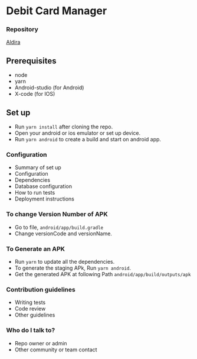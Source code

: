 # Debit Card Manager #

### Repository ###
[Aldira](https://bitbucket.org/aldiracita/mina/src/master/)

## Prerequisites
* node
* yarn 
* Android-studio (for Android)
* X-code (for IOS)

## Set up

- Run `yarn install` after cloning the repo.
- Open your android or ios emulator or set up device.
- Run `yarn android` to create a build and start on android app.

### Configuration ###

* Summary of set up
* Configuration
* Dependencies
* Database configuration
* How to run tests
* Deployment instructions

### To change Version Number of APK ###

* Go to file, `android/app/build.gradle`
* Change versionCode and versionName.


### To Generate an APK ###

* Run `yarn` to update all the dependencies.
* To generate the staging APk, Run `yarn android`.
* Get the generated APK at following Path `android/app/build/outputs/apk`


### Contribution guidelines ###

* Writing tests
* Code review
* Other guidelines

### Who do I talk to? ###

* Repo owner or admin
* Other community or team contact